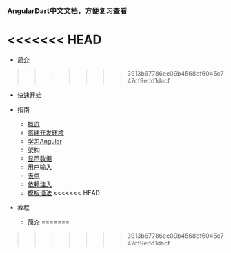 ### AngularDart中文文档，方便复习查看

<<<<<<< HEAD
=======
* [简介](README.md)
>>>>>>> 3913b67786ee09b4568bf6045c747cf9edd1dacf
* [快速开始](快速开始.md)
* 指南
    * [概览](指南/概览.md)
    * [搭建开发环境](指南/搭建开发环境.md)
    * [学习Angular](指南/学习Angular.md)
    * [架构](指南/架构.md)
    * [显示数据](指南/显示数据.md)
    * [用户输入](指南/用户输入.md)
    * [表单](指南/表单.md)
    * [依赖注入](指南/依赖注入.md)
    * [模板语法](指南/模板语法.md)
<<<<<<< HEAD

* 教程
    * [简介](简介.md)
=======
>>>>>>> 3913b67786ee09b4568bf6045c747cf9edd1dacf

